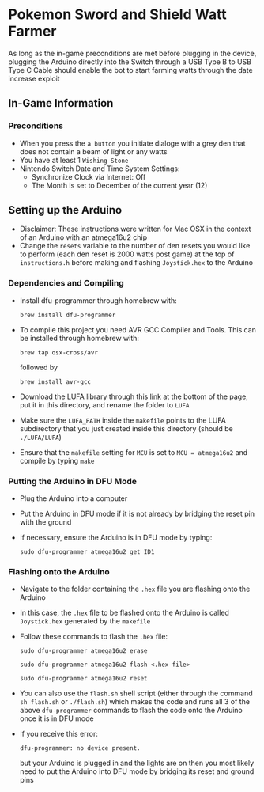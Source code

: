 # Pokemon Sword and Shield Watt Farmer

As long as the in-game preconditions are met before plugging in the device, plugging the Arduino directly into the Switch through a USB Type B to USB Type C Cable should enable the bot to start farming watts through the date increase exploit

## In-Game Information

### Preconditions

-  When you press the `a button` you initiate dialoge with a grey den that does not contain a beam of light or any watts
- You have at least 1 `Wishing Stone`
- Nintendo Switch Date and Time System Settings:
    - Synchronize Clock via Internet: Off
    - The Month is set to December of the current year (12)

## Setting up the Arduino

- Disclaimer: These instructions were written for Mac OSX in the context of an Arduino with an atmega16u2 chip
- Change the `resets` variable to the number of den resets you would like to perform (each den reset is 2000 watts post game) at the top of `instructions.h` before making and flashing `Joystick.hex` to the Arduino

### Dependencies and Compiling

- Install dfu-programmer through homebrew with:

    `brew install dfu-programmer`
- To compile this project you need AVR GCC Compiler and Tools. This can be installed through homebrew with:

    `brew tap osx-cross/avr`

    followed by

    `brew install avr-gcc`
- Download the LUFA library through this [link](http://www.fourwalledcubicle.com/LUFA.php) at the bottom of the page, put it in this directory, and rename the folder to `LUFA`
- Make sure the `LUFA_PATH` inside the `makefile` points to the LUFA subdirectory that you just created inside this directory (should be `./LUFA/LUFA`)
- Ensure that the `makefile` setting for `MCU` is set to `MCU = atmega16u2` and compile by typing `make`

### Putting the Arduino in DFU Mode

- Plug the Arduino into a computer
- Put the Arduino in DFU mode if it is not already by bridging the reset pin with the ground
- If necessary, ensure the Arduino is in DFU mode by typing:

    `sudo dfu-programmer atmega16u2 get ID1`

### Flashing onto the Arduino

- Navigate to the folder containing the `.hex` file you are flashing onto the Arduino
- In this case, the `.hex` file to be flashed onto the Arduino is called `Joystick.hex` generated by the `makefile`
- Follow these commands to flash the `.hex` file:

    `sudo dfu-programmer atmega16u2 erase`

    `sudo dfu-programmer atmega16u2 flash <.hex file>`

    `sudo dfu-programmer atmega16u2 reset`

- You can also use the `flash.sh` shell script (either through the command `sh flash.sh` or `./flash.sh`) which makes the code and runs all 3 of the above `dfu-programmer` commands to flash the code onto the Arduino once it is in DFU mode

- If you receive this error:

    `dfu-programmer: no device present.`

    but your Arduino is plugged in and the lights are on then you most likely need to put the Arduino into DFU mode by bridging its reset and ground pins
